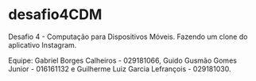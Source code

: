 # desafio4CDM
Desafio 4 - Computação para Dispositivos Móveis. Fazendo um clone do aplicativo Instagram.

Equipe: Gabriel Borges Calheiros - 029181066, Guido Gusmão Gomes Junior - 016161132 e Guilherme Luiz Garcia Lefrançois - 029181030.
